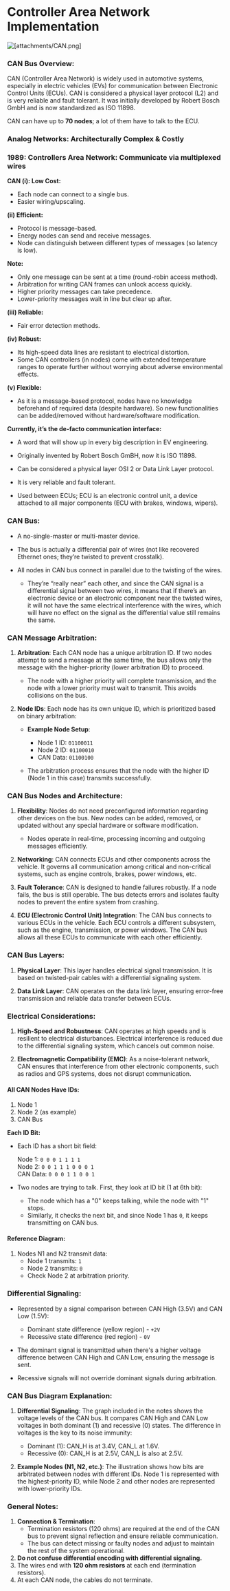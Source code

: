 # Controller Area Network Implementation
![[attachments/CAN.png]](attachments/CAN.png)
### CAN Bus Overview:

CAN (Controller Area Network) is widely used in automotive systems, especially in electric vehicles (EVs) for communication between Electronic Control Units (ECUs). CAN is considered a physical layer protocol (L2) and is very reliable and fault tolerant. It was initially developed by Robert Bosch GmbH and is now standardized as ISO 11898.

CAN can have up to **70 nodes**; a lot of them have to talk to the ECU.

### Analog Networks: Architecturally Complex & Costly
### 1989: Controllers Area Network: Communicate via multiplexed wires

**CAN (i): Low Cost:**
- Each node can connect to a single bus.
- Easier wiring/upscaling.

**(ii) Efficient:**
- Protocol is message-based.
- Energy nodes can send and receive messages.
- Node can distinguish between different types of messages (so latency is low).

**Note:**
- Only one message can be sent at a time (round-robin access method).
- Arbitration for writing CAN frames can unlock access quickly.
- Higher priority messages can take precedence.
- Lower-priority messages wait in line but clear up after.

**(iii) Reliable:**
- Fair error detection methods.

**(iv) Robust:**
- Its high-speed data lines are resistant to electrical distortion.
- Some CAN controllers (in nodes) come with extended temperature ranges to operate further without worrying about adverse environmental effects.

**(v) Flexible:**
- As it is a message-based protocol, nodes have no knowledge beforehand of required data (despite hardware). So new functionalities can be added/removed without hardware/software modification.

**Currently, it’s the de-facto communication interface:**
- A word that will show up in every big description in EV engineering.
- Originally invented by Robert Bosch GmBH, now it is ISO 11898.
- Can be considered a physical layer OSI 2 or Data Link Layer protocol.

- It is very reliable and fault tolerant.
- Used between ECUs; ECU is an electronic control unit, a device attached to all major components (ECU with brakes, windows, wipers).

### CAN Bus:
- A no-single-master or multi-master device.

- The bus is actually a differential pair of wires (not like recovered Ethernet ones; they’re twisted to prevent crosstalk).

- All nodes in CAN bus connect in parallel due to the twisting of the wires.
  - They’re “really near” each other, and since the CAN signal is a differential signal between two wires, it means that if there’s an electronic device or an electronic component near the twisted wires, it will not have the same electrical interference with the wires, which will have no effect on the signal as the differential value still remains the same.

### CAN Message Arbitration:

1. **Arbitration**: Each CAN node has a unique arbitration ID. If two nodes attempt to send a message at the same time, the bus allows only the message with the higher-priority (lower arbitration ID) to proceed.
   - The node with a higher priority will complete transmission, and the node with a lower priority must wait to transmit. This avoids collisions on the bus.
   
2. **Node IDs**: Each node has its own unique ID, which is prioritized based on binary arbitration:
   - **Example Node Setup**:
     - Node 1 ID: `01100011`
     - Node 2 ID: `01100010`
     - CAN Data: `01100100`

   - The arbitration process ensures that the node with the higher ID (Node 1 in this case) transmits successfully.

### CAN Bus Nodes and Architecture:

1. **Flexibility**: Nodes do not need preconfigured information regarding other devices on the bus. New nodes can be added, removed, or updated without any special hardware or software modification.
   - Nodes operate in real-time, processing incoming and outgoing messages efficiently.
   
2. **Networking**: CAN connects ECUs and other components across the vehicle. It governs all communication among critical and non-critical systems, such as engine controls, brakes, power windows, etc.

3. **Fault Tolerance**: CAN is designed to handle failures robustly. If a node fails, the bus is still operable. The bus detects errors and isolates faulty nodes to prevent the entire system from crashing.

4. **ECU (Electronic Control Unit) Integration**: The CAN bus connects to various ECUs in the vehicle. Each ECU controls a different subsystem, such as the engine, transmission, or power windows. The CAN bus allows all these ECUs to communicate with each other efficiently.

### CAN Bus Layers:

1. **Physical Layer**: This layer handles electrical signal transmission. It is based on twisted-pair cables with a differential signaling system.
   
2. **Data Link Layer**: CAN operates on the data link layer, ensuring error-free transmission and reliable data transfer between ECUs.
   
### Electrical Considerations:

1. **High-Speed and Robustness**: CAN operates at high speeds and is resilient to electrical disturbances. Electrical interference is reduced due to the differential signaling system, which cancels out common noise.
   
2. **Electromagnetic Compatibility (EMC)**: As a noise-tolerant network, CAN ensures that interference from other electronic components, such as radios and GPS systems, does not disrupt communication.


#### All CAN Nodes Have IDs:
1. Node 1
2. Node 2 (as example)
3. CAN Bus

**Each ID Bit:**
- Each ID has a short bit field:
  
  Node 1: `0 0 0 1 1 1 1`  
  Node 2: `0 0 1 1 1 0 0 0 1`  
  CAN Data: `0 0 0 1 1 0 0 1`

- Two nodes are trying to talk. First, they look at ID bit (1 at 6th bit):
  - The node which has a "0" keeps talking, while the node with "1" stops.
  - Similarly, it checks the next bit, and since Node 1 has `0`, it keeps transmitting on CAN bus.

#### Reference Diagram:

1. Nodes N1 and N2 transmit data:
   - Node 1 transmits: `1`
   - Node 2 transmits: `0`
   - Check Node 2 at arbitration priority.

### Differential Signaling:

- Represented by a signal comparison between CAN High (3.5V) and CAN Low (1.5V):
  - Dominant state difference (yellow region) - `+2V`
  - Recessive state difference (red region) - `0V`

- The dominant signal is transmitted when there's a higher voltage difference between CAN High and CAN Low, ensuring the message is sent.
- Recessive signals will not override dominant signals during arbitration.

### CAN Bus Diagram Explanation:

1. **Differential Signaling**: The graph included in the notes shows the voltage levels of the CAN bus. It compares CAN High and CAN Low voltages in both dominant (1) and recessive (0) states. The difference in voltages is the key to its noise immunity:
   - Dominant (1): CAN_H is at 3.4V, CAN_L at 1.6V.
   - Recessive (0): CAN_H is at 2.5V, CAN_L is also at 2.5V.

2. **Example Nodes (N1, N2, etc.)**: The illustration shows how bits are arbitrated between nodes with different IDs. Node 1 is represented with the highest-priority ID, while Node 2 and other nodes are represented with lower-priority IDs.

### General Notes:
1. **Connection & Termination**:
   - Termination resistors (120 ohms) are required at the end of the CAN bus to prevent signal reflection and ensure reliable communication.
   - The bus can detect missing or faulty nodes and adjust to maintain the rest of the system operational.
2. **Do not confuse differential encoding with differential signaling.**
3. The wires end with **120 ohm resistors** at each end (termination resistors).
4. At each CAN node, the cables do not terminate.
